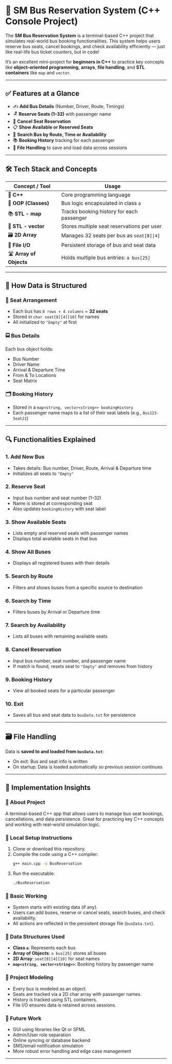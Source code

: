 # 🚌 SM Bus Reservation System (C++ Console Project)

The **SM Bus Reservation System** is a terminal-based C++ project that simulates real-world bus booking functionalities. This system helps users reserve bus seats, cancel bookings, and check availability efficiently — just like real-life bus ticket counters, but in code!

It’s an excellent mini-project for **beginners in C++** to practice key concepts like **object-oriented programming**, **arrays**, **file handling**, and **STL containers** like `map` and `vector`.

---

## ✅ Features at a Glance

- ✍️ **Add Bus Details** (Number, Driver, Route, Timings)  
- 🪑 **Reserve Seats (1–32)** with passenger name  
- 🚫 **Cancel Seat Reservation**  
- 📋 **Show Available or Reserved Seats**  
- 🔎 **Search Bus by Route, Time or Availability**  
- 📚 **Booking History** tracking for each passenger  
- 💾 **File Handling** to save and load data across sessions  

---

## 🛠️ Tech Stack and Concepts

| Concept / Tool         | Usage |
|------------------------|-------|
| 🧱 **C++**              | Core programming language |
| 🔁 **OOP (Classes)**    | Bus logic encapsulated in class `a` |
| 📚 **STL - map**        | Tracks booking history for each passenger |
| 🧵 **STL - vector**     | Stores multiple seat reservations per user |
| 🗃️ **2D Array**         | Manages 32 seats per bus as `seat[8][4]` |
| 🧾 **File I/O**         | Persistent storage of bus and seat data |
| 🛣️ **Array of Objects** | Holds multiple bus entries: `a bus[25]` |

---

## 🧩 How Data is Structured

### 🎫 Seat Arrangement
- Each bus has `8 rows × 4 columns` = **32 seats**
- Stored in `char seat[8][4][10]` for names
- All initialized to `"Empty"` at first

### 🚍 Bus Details
Each bus object holds:
- Bus Number  
- Driver Name  
- Arrival & Departure Time  
- From & To Locations  
- Seat Matrix  

### 🗂️ Booking History
- Stored in a `map<string, vector<string>> bookingHistory`
- Each passenger name maps to a list of their seat labels (e.g., `Bus123-Seat21`)

---

## 🔍 Functionalities Explained

### 1. Add New Bus
- Takes details: Bus number, Driver, Route, Arrival & Departure time
- Initializes all seats to `"Empty"`

### 2. Reserve Seat
- Input bus number and seat number (1–32)
- Name is stored at corresponding seat
- Also updates `bookingHistory` with seat label

### 3. Show Available Seats
- Lists empty and reserved seats with passenger names
- Displays total available seats in that bus

### 4. Show All Buses
- Displays all registered buses with their details

### 5. Search by Route
- Filters and shows buses from a specific source to destination

### 6. Search by Time
- Filters buses by Arrival or Departure time

### 7. Search by Availability
- Lists all buses with remaining available seats

### 8. Cancel Reservation
- Input bus number, seat number, and passenger name
- If match is found, resets seat to `"Empty"` and removes from history

### 9. Booking History
- View all booked seats for a particular passenger

### 10. Exit
- Saves all bus and seat data to `busData.txt` for persistence

---

## 🗃️ File Handling

Data is **saved to and loaded from `busData.txt`**:
- On exit: Bus and seat info is written
- On startup: Data is loaded automatically so previous session continues

---

## 📌 Implementation Insights

### 🔹 About Project
A terminal-based C++ app that allows users to manage bus seat bookings, cancellations, and data persistence. Great for practicing key C++ concepts and working with real-world simulation logic.

### 🔹 Local Setup Instructions
1. Clone or download this repository.
2. Compile the code using a C++ compiler:  
   ```bash
   g++ main.cpp -o BusReservation
   ```
3. Run the executable:  
   ```bash
   ./BusReservation
   ```

### 🔹 Basic Working
- System starts with existing data (if any).
- Users can add buses, reserve or cancel seats, search buses, and check availability.
- All actions are reflected in the persistent storage file (`busData.txt`).

### 🔹 Data Structures Used
- **Class `a`**: Represents each bus
- **Array of Objects**: `a bus[25]` stores all buses
- **2D Array**: `seat[8][4][10]` for seat names
- **`map<string, vector<string>>`**: Booking history by passenger name

### 🔹 Project Modeling
- Every bus is modeled as an object.
- Seats are tracked via a 2D char array with passenger names.
- History is tracked using STL containers.
- File I/O ensures data is retained across sessions.

### 🔹 Future Work
- GUI using libraries like Qt or SFML
- Admin/User role separation
- Online syncing or database backend
- SMS/email notification simulation
- More robust error handling and edge case management

---



